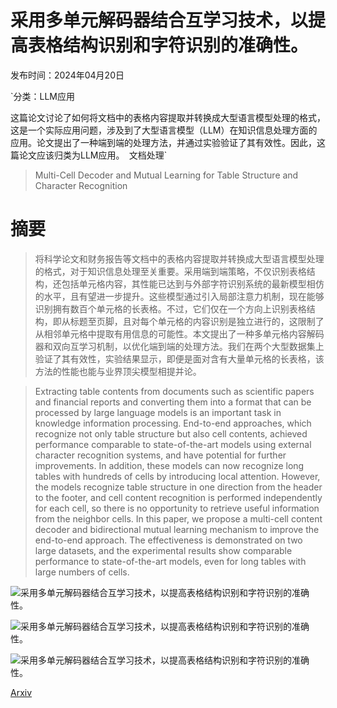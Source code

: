 # 采用多单元解码器结合互学习技术，以提高表格结构识别和字符识别的准确性。

发布时间：2024年04月20日

`分类：LLM应用

这篇论文讨论了如何将文档中的表格内容提取并转换成大型语言模型处理的格式，这是一个实际应用问题，涉及到了大型语言模型（LLM）在知识信息处理方面的应用。论文提出了一种端到端的处理方法，并通过实验验证了其有效性。因此，这篇论文应该归类为LLM应用。` `文档处理`

> Multi-Cell Decoder and Mutual Learning for Table Structure and Character Recognition

# 摘要

> 将科学论文和财务报告等文档中的表格内容提取并转换成大型语言模型处理的格式，对于知识信息处理至关重要。采用端到端策略，不仅识别表格结构，还包括单元格内容，其性能已达到与外部字符识别系统的最新模型相仿的水平，且有望进一步提升。这些模型通过引入局部注意力机制，现在能够识别拥有数百个单元格的长表格。不过，它们仅在一个方向上识别表格结构，即从标题至页脚，且对每个单元格的内容识别是独立进行的，这限制了从相邻单元格中提取有用信息的可能性。本文提出了一种多单元格内容解码器和双向互学习机制，以优化端到端的处理方法。我们在两个大型数据集上验证了其有效性，实验结果显示，即便是面对含有大量单元格的长表格，该方法的性能也能与业界顶尖模型相提并论。

> Extracting table contents from documents such as scientific papers and financial reports and converting them into a format that can be processed by large language models is an important task in knowledge information processing. End-to-end approaches, which recognize not only table structure but also cell contents, achieved performance comparable to state-of-the-art models using external character recognition systems, and have potential for further improvements. In addition, these models can now recognize long tables with hundreds of cells by introducing local attention. However, the models recognize table structure in one direction from the header to the footer, and cell content recognition is performed independently for each cell, so there is no opportunity to retrieve useful information from the neighbor cells. In this paper, we propose a multi-cell content decoder and bidirectional mutual learning mechanism to improve the end-to-end approach. The effectiveness is demonstrated on two large datasets, and the experimental results show comparable performance to state-of-the-art models, even for long tables with large numbers of cells.

![采用多单元解码器结合互学习技术，以提高表格结构识别和字符识别的准确性。](../../../paper_images/2404.13268/x1.png)

![采用多单元解码器结合互学习技术，以提高表格结构识别和字符识别的准确性。](../../../paper_images/2404.13268/x2.png)

![采用多单元解码器结合互学习技术，以提高表格结构识别和字符识别的准确性。](../../../paper_images/2404.13268/x3.png)

[Arxiv](https://arxiv.org/abs/2404.13268)